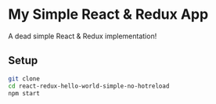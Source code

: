 # My Simple React & Redux App

A dead simple React & Redux implementation!

## Setup

```bash
git clone
cd react-redux-hello-world-simple-no-hotreload
npm start
```
